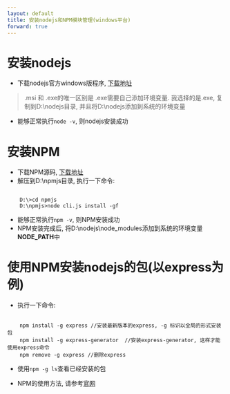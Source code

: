 ```yaml
---
layout: default
title: 安装nodejs和NPM模块管理(windows平台)
forward: true
---
```


安装nodejs
==========

- 下载nodejs官方windows版程序, [下载地址](https://nodejs.org/download/)  
> .msi 和 .exe的唯一区别是 .exe需要自己添加环境变量. 我选择的是.exe, 复制到D:\nodejs目录, 并且将D:\nodejs添加到系统的环境变量
- 能够正常执行<code>node -v</code>, 则nodejs安装成功  


安装NPM
==========
- 下载NPM源码, [下载地址](https://github.com/npm/npm/tags)  
- 解压到D:\npmjs目录, 执行一下命令: 
<pre><code>  
    D:\>cd npmjs  
    D:\npmjs>node cli.js install -gf
</code></pre>  
- 能够正常执行<code>npm -v</code>, 则NPM安装成功  
- NPM安装完成后, 将D:\nodejs\node_modules添加到系统的环境变量**NODE_PATH**中

使用NPM安装nodejs的包(以express为例)
====================
- 执行一下命令:  
<pre><code>  
    npm install -g express //安装最新版本的express, -g 标识以全局的形式安装包  
    npm install -g express-generator  //安装express-generator, 这样才能使用express命令
    npm remove -g express //删除express
</code></pre>  

- 使用<code>npm -g ls</code>查看已经安装的包

* NPM的使用方法, 请参考[官网](http://npmjs.org/)  